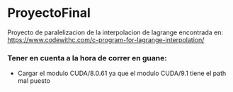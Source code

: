 # ProyectoFinal
Proyecto de paralelizacion de la interpolacion de lagrange encontrada en: 
https://www.codewithc.com/c-program-for-lagrange-interpolation/

### Tener en cuenta a la hora de correr en guane:
* Cargar el modulo CUDA/8.0.61 ya que el modulo CUDA/9.1 tiene el path mal puesto

